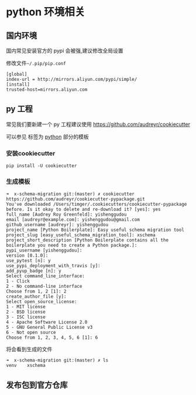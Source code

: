 # python 环境相关 

## 国内环境

国内常见安装官方的 pypi 会被强,建议修改全局设置

修改文件`~/.pip/pip.conf`

```
[global]
index-url = http://mirrors.aliyun.com/pypi/simple/
[install]
trusted-host=mirrors.aliyun.com
```

## py 工程

常见我们要新建一个 py 工程建议使用 https://github.com/audreyr/cookiecutter

可以参见 标签为 [python](https://github.com/audreyr/cookiecutter#python) 部分的模板

### 安装cookiecutter

```
pip install -U cookiecutter
```

### 生成模板

```
➜  x-schema-migration git:(master) ✗ cookiecutter https://github.com/audreyr/cookiecutter-pypackage.git
You've downloaded /Users/timger/.cookiecutters/cookiecutter-pypackage before. Is it okay to delete and re-download it? [yes]: yes
full_name [Audrey Roy Greenfeld]: yishenggudou
email [audreyr@example.com]: yishenggudou@gmail.com
github_username [audreyr]: yishenggudou
project_name [Python Boilerplate]: Easy useful schema migration tool
project_slug [easy_useful_schema_migration_tool]: xschema       
project_short_description [Python Boilerplate contains all the boilerplate you need to create a Python package.]: 
pypi_username [yishenggudou]: 
version [0.1.0]: 
use_pytest [n]: y
use_pypi_deployment_with_travis [y]: 
add_pyup_badge [n]: y
Select command_line_interface:
1 - Click
2 - No command-line interface
Choose from 1, 2 [1]: 2
create_author_file [y]: 
Select open_source_license:
1 - MIT license
2 - BSD license
3 - ISC license
4 - Apache Software License 2.0
5 - GNU General Public License v3
6 - Not open source
Choose from 1, 2, 3, 4, 5, 6 [1]: 6

```

将会看到生成的文件

```
➜  x-schema-migration git:(master) ✗ ls
venv    xschema
```

## 发布包到官方仓库



